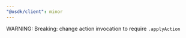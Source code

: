```yaml
---
"@osdk/client": minor
---
```


WARNING: Breaking: change action invocation to require `.applyAction`
